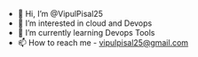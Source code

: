 - 👋 Hi, I’m @VipulPisal25
- 👀 I’m interested in cloud and Devops
- 🌱 I’m currently learning Devops Tools
- 📫 How to reach me - vipulpisal25@gmail.com

<!---
VipulPisal25/VipulPisal25 is a ✨ special ✨ repository because its `README.md` (this file) appears on your GitHub profile.
You can click the Preview link to take a look at your changes.
--->
